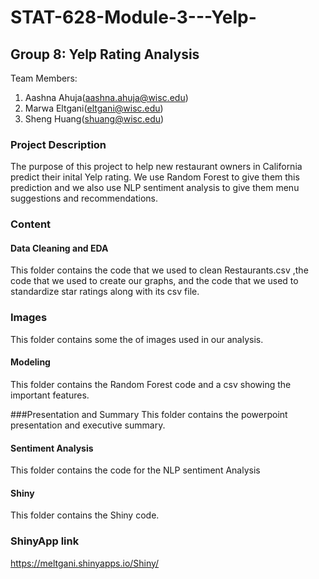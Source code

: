 # STAT-628-Module-3---Yelp-

## Group 8: Yelp Rating Analysis 
Team Members:
1. Aashna Ahuja(aashna.ahuja@wisc.edu)
2. Marwa Eltgani(eltgani@wisc.edu)
3. Sheng Huang(shuang@wisc.edu)

### Project Description 
The purpose of this project to help new restaurant owners in California predict their inital Yelp rating. We use Random Forest to give them this prediction and we also use NLP sentiment analysis to give them menu suggestions and recommendations. 

### Content 

#### Data Cleaning and EDA
This folder contains the code that we used to clean Restaurants.csv ,the code that we used to create our graphs, and the code that we used to standardize star ratings along with its csv file. 

### Images
This folder contains some the of images used in our analysis. 

#### Modeling 
This folder contains the Random Forest code and a csv showing the important features. 

###Presentation and Summary
This folder contains the powerpoint presentation and executive summary. 

#### Sentiment Analysis 
This folder contains the code for the NLP sentiment Analysis 

#### Shiny 
This folder contains the Shiny code. 

### ShinyApp link
https://meltgani.shinyapps.io/Shiny/

